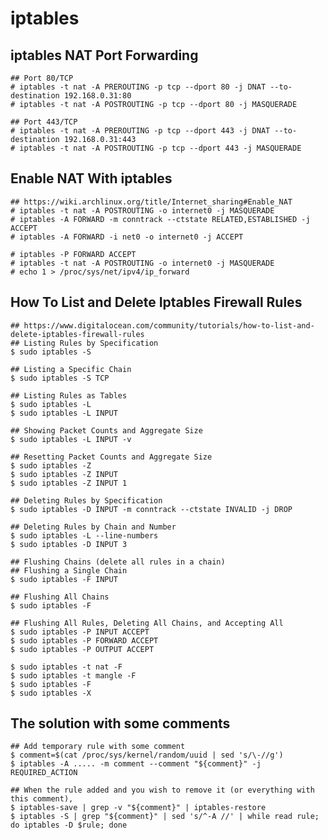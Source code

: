 iptables
========

## iptables NAT Port Forwarding

    ## Port 80/TCP
    # iptables -t nat -A PREROUTING -p tcp --dport 80 -j DNAT --to-destination 192.168.0.31:80
    # iptables -t nat -A POSTROUTING -p tcp --dport 80 -j MASQUERADE

    ## Port 443/TCP
    # iptables -t nat -A PREROUTING -p tcp --dport 443 -j DNAT --to-destination 192.168.0.31:443
    # iptables -t nat -A POSTROUTING -p tcp --dport 443 -j MASQUERADE

## Enable NAT With iptables

    ## https://wiki.archlinux.org/title/Internet_sharing#Enable_NAT
    # iptables -t nat -A POSTROUTING -o internet0 -j MASQUERADE
    # iptables -A FORWARD -m conntrack --ctstate RELATED,ESTABLISHED -j ACCEPT
    # iptables -A FORWARD -i net0 -o internet0 -j ACCEPT
    
    # iptables -P FORWARD ACCEPT
    # iptables -t nat -A POSTROUTING -o internet0 -j MASQUERADE
    # echo 1 > /proc/sys/net/ipv4/ip_forward

## How To List and Delete Iptables Firewall Rules

    ## https://www.digitalocean.com/community/tutorials/how-to-list-and-delete-iptables-firewall-rules
    ## Listing Rules by Specification
    $ sudo iptables -S

    ## Listing a Specific Chain
    $ sudo iptables -S TCP

    ## Listing Rules as Tables
    $ sudo iptables -L
    $ sudo iptables -L INPUT

    ## Showing Packet Counts and Aggregate Size
    $ sudo iptables -L INPUT -v

    ## Resetting Packet Counts and Aggregate Size
    $ sudo iptables -Z
    $ sudo iptables -Z INPUT
    $ sudo iptables -Z INPUT 1

    ## Deleting Rules by Specification
    $ sudo iptables -D INPUT -m conntrack --ctstate INVALID -j DROP

    ## Deleting Rules by Chain and Number
    $ sudo iptables -L --line-numbers
    $ sudo iptables -D INPUT 3

    ## Flushing Chains (delete all rules in a chain)
    ## Flushing a Single Chain
    $ sudo iptables -F INPUT

    ## Flushing All Chains
    $ sudo iptables -F

    ## Flushing All Rules, Deleting All Chains, and Accepting All
    $ sudo iptables -P INPUT ACCEPT
    $ sudo iptables -P FORWARD ACCEPT
    $ sudo iptables -P OUTPUT ACCEPT

    $ sudo iptables -t nat -F
    $ sudo iptables -t mangle -F
    $ sudo iptables -F
    $ sudo iptables -X

## The solution with some comments

    ## Add temporary rule with some comment
    $ comment=$(cat /proc/sys/kernel/random/uuid | sed 's/\-//g')
    $ iptables -A ..... -m comment --comment "${comment}" -j REQUIRED_ACTION

    ## When the rule added and you wish to remove it (or everything with this comment),
    $ iptables-save | grep -v "${comment}" | iptables-restore
    $ iptables -S | grep "${comment}" | sed 's/^-A //' | while read rule; do iptables -D $rule; done
